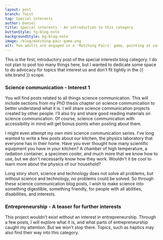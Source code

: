 ```yaml
---
layout: post
branch: Twist
tag: Special interests
author: Daniel
title: Special interests - An introduction to this category
buttonStyle: fg-blog-note
backgroundStyle: bg-blog-note
image: /blog/matching-pair-game.png
alt: Two adults are engaged in a 'Matching Pairs' game, pointing at various colorful cards with symbols like stars and animals, arranged neatly on a wooden table. 
---
```


This is the first, introductory post of the special interests blog category. I do not plan to post too many things here, but I wanted to dedicate some space to do advocacy for topics that interest us and don't fit tightly in the {{ site.brand }} scope.
<!-- excerpt-end -->

### Science communication - Interest 1

You will find posts related to all things science communication. This will include sections from my PhD thesis chapter on science communication to better understand what it is. I will share science communication projects created by other people. I'll also try and share good reading materials on science communication. Of course, science communication with accessibility in mind will get bonus points when posting about them.

I might even attempt my own mini science communication series. I've long wanted to write a few posts about our kitchen, the physics laboratory that everyone has in their home. Have you ever thought how many scientific equipment you have in your kitchen? A chamber of high temperature, a radiation container, a specimen cooler, and much more that we know how to use, but we don't necessarily know how they work. Wouldn't it be cool to learn more about the physics of our household?

Long story short, science and technology does not solve all problems, but without science and technology, no problems could be solved. So through these science communication blog posts, I wish to make science into something digestible, something friendly, for people with all abilities, disabilities, and interests.

### Entrepreneurship - A teaser for further interests

This project wouldn't exist without an interest in entrepreneurship.
Through a few posts, I will explore what it is, and what parts of entrepreneurship caught my attention.
But we won't stop there.
Topics, such as haptics may also find their way into this category.